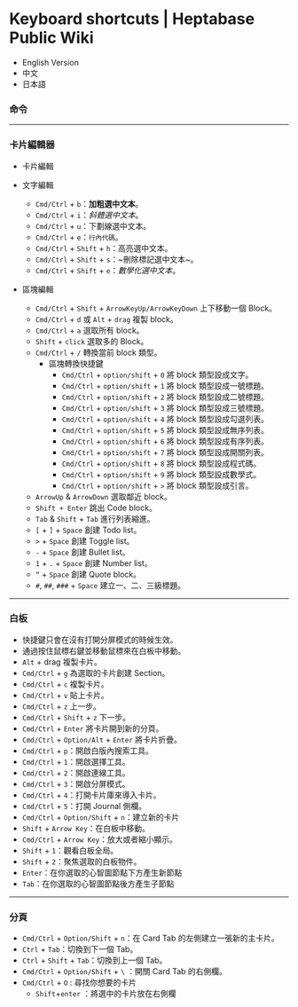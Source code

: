 # Keyboard shortcuts | Heptabase Public Wiki
*   English Version
*   中文
*   日本語

### 命令[​](#命令 "Direct link to 命令")

* * *

### 卡片編輯器[​](#卡片編輯器 "Direct link to 卡片編輯器")

*   卡片編輯
    
*   文字編輯
    
    *   `Cmd/Ctrl` \+ `b`：**加粗選中文本**。
    *   `Cmd/Ctrl` \+ `i`：_斜體選中文本_。
    *   `Cmd/Ctrl` \+ `u`：下劃線選中文本。
    *   `Cmd/Ctrl` \+ `e`：`行內代碼`。
    *   `Cmd/Ctrl` \+ `Shift` \+ `h`：高亮選中文本。
    *   `Cmd/Ctrl` \+ `Shift` \+ `s`：~刪除標記選中文本~。
    *   `Cmd/Ctrl` \+ `Shift` \+ `e`：_數學化選中文本_。
*   區塊編輯
    
    *   `Cmd/Ctrl` \+ `Shift` \+ `ArrowKeyUp/ArrowKeyDown` 上下移動一個 Block。
    *   `Cmd/Ctrl` \+ `d` 或 `Alt` \+ `drag` 複製 block。
    *   `Cmd/Ctrl` \+ `a` 選取所有 block。
    *   `Shift` \+ `click` 選取多的 Block。
    *   `Cmd/Ctrl` \+ `/` 轉換當前 block 類型。
        *   區塊轉換快捷鍵
            *   `Cmd/Ctrl` + `option/shift` + `0` 將 block 類型設成文字。
            *   `Cmd/Ctrl` + `option/shift` + `1` 將 block 類型設成一號標題。
            *   `Cmd/Ctrl` + `option/shift` + `2` 將 block 類型設成二號標題。
            *   `Cmd/Ctrl` + `option/shift` + `3` 將 block 類型設成三號標題。
            *   `Cmd/Ctrl` + `option/shift` + `4` 將 block 類型設成勾選列表。
            *   `Cmd/Ctrl` + `option/shift` + `5` 將 block 類型設成無序列表。
            *   `Cmd/Ctrl` + `option/shift` + `6` 將 block 類型設成有序列表。
            *   `Cmd/Ctrl` + `option/shift` + `7` 將 block 類型設成開關列表。
            *   `Cmd/Ctrl` + `option/shift` + `8` 將 block 類型設成程式碼。
            *   `Cmd/Ctrl` + `option/shift` + `9` 將 block 類型設成數學式。
            *   `Cmd/Ctrl` \+ `option/shift` \+ `>` 將 block 類型設成引言。
    *   `ArrowUp` & `ArrowDown` 選取鄰近 block。
    *   `Shift + Enter` 跳出 Code block。
    *   `Tab` & `Shift` \+ `Tab` 進行列表縮進。
    *   `[` \+ `]` \+ `Space` 創建 Todo list。
    *   `>` \+ `Space` 創建 Toggle list。
    *   `-` \+ `Space` 創建 Bullet list。
    *   `1` \+ `.` \+ `Space` 創建 Number list。
    *   `“` \+ `Space` 創建 Quote block。
    *   `#`, `##`, `###` \+ `Space` 建立一、二、三級標題。

* * *

### 白板[​](#白板 "Direct link to 白板")

*   快捷鍵只會在沒有打開分屏模式的時候生效。
*   通過按住鼠標右鍵並移動鼠標來在白板中移動。
*   `Alt` \+ drag 複製卡片。
*   `Cmd/Ctrl` \+ `g` 為選取的卡片創建 Section。
*   `Cmd/Ctrl` \+ `c` 複製卡片。
*   `Cmd/Ctrl` \+ `v` 貼上卡片。
*   `Cmd/Ctrl` \+ `z` 上一步。
*   `Cmd/Ctrl` \+ `Shift` \+ `z` 下一步。
*   `Cmd/Ctrl` \+ `Enter` 將卡片開到新的分頁。
*   `Cmd/Ctrl` \+ `Option/Alt` \+ `Enter` 將卡片折疊。
*   `Cmd/Ctrl` \+ `p`：開啟白版內搜索工具。
*   `Cmd/Ctrl` \+ `1`：開啟選擇工具。
*   `Cmd/Ctrl` \+ `2`：開啟連線工具。
*   `Cmd/Ctrl` \+ `3`：開啟分屏模式。
*   `Cmd/Ctrl` \+ `4`：打開卡片庫來導入卡片。
*   `Cmd/Ctrl` \+ `5`：打開 Journal 側欄。
*   `Cmd/Ctrl` \+ `Option/Shift` \+ `n`：建立新的卡片
*   `Shift` \+ `Arrow Key`：在白板中移動。
*   `Cmd/Ctrl` \+ `Arrow Key`：放大或者縮小顯示。
*   `Shift` \+ `1`：觀看白板全局。
*   `Shift` \+ `2`：聚焦選取的白板物件。
*   `Enter`：在你選取的心智圖節點下方產生新節點
*   `Tab`：在你選取的心智圖節點後方產生子節點

* * *

### 分頁[​](#分頁 "Direct link to 分頁")

*   `Cmd/Ctrl` \+ `Option/Shift` \+ `n`：在 Card Tab 的左側建立一張新的主卡片。
*   `Ctrl` \+ `Tab`：切換到下一個 Tab。
*   `Ctrl` \+ `Shift` \+ `Tab`：切換到上一個 Tab。
*   `Cmd/Ctrl` \+ `Option/Shift` \+ `\` ：開關 Card Tab 的右側欄。
*   `Cmd/Ctrl` \+ `O` : 尋找你想要的卡片
    *   `Shift`+`enter` ：將選中的卡片放在右側欄